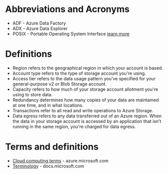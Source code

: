 # Abbreviations and Acronyms

* ADF - Azure Data Factory
* ADX - Azure Data Explorer
* POSIX - Portable Operating System Interface [learn more](https://www.opengroup.org/austin/papers/posix_faq.html)

# Definitions
* Region refers to the geographical region in which your account is based.
* Account type refers to the type of storage account you're using.
* Access tier refers to the data usage pattern you’ve specified for your general-purpose v2 or Blob Storage account.
* Capacity refers to how much of your storage account allotment you're using to store data.
* Redundancy determines how many copies of your data are maintained at one time, and in what locations.
* Transactions refer to all read and write operations to Azure Storage.
* Data egress refers to any data transferred out of an Azure region. When the data in your storage account is accessed by an application that isn’t running in the same region, you're charged for data egress. 


# Terms and definitions
* [Cloud computing terms](https://azure.microsoft.com/en-us/overview/cloud-computing-dictionary/) - azure.microsoft.com
* [Terminology](https://docs.microsoft.com/en-us/azure/availability-zones/glossary) - docs.microsoft.com
